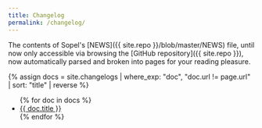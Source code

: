 ```yaml
---
title: Changelog
permalink: /changelog/
---
```


The contents of Sopel's [NEWS]({{ site.repo }}/blob/master/NEWS) file, until
now only accessible via browsing the [GitHub repository]({{ site.repo }}), now
automatically parsed and broken into pages for your reading pleasure.

{% assign docs = site.changelogs | where_exp: "doc", "doc.url != page.url" | sort: "title" | reverse %}
<ul>
{% for doc in docs %}
  <li><a href="{{ doc.url }}">{{ doc.title }}</a></li>
{% endfor %}
</ul>
